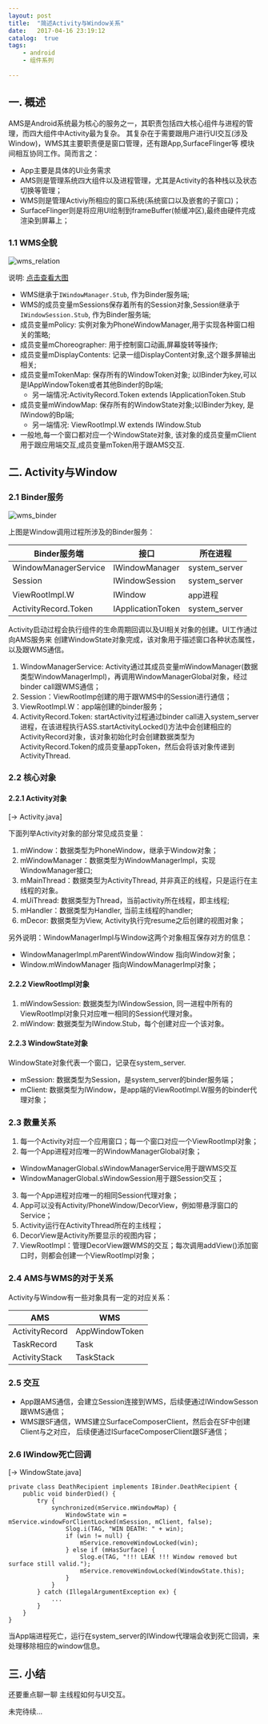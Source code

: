 ```yaml
---
layout: post
title:  "简述Activity与Window关系"
date:   2017-04-16 23:19:12
catalog:  true
tags:
    - android
    - 组件系列
    
---
```


## 一. 概述

AMS是Android系统最为核心的服务之一，其职责包括四大核心组件与进程的管理，而四大组件中Activity最为复杂。
其复杂在于需要跟用户进行UI交互(涉及Window)，WMS其主要职责便是窗口管理，还有跟App,SurfaceFlinger等
模块间相互协同工作。简而言之：

- App主要是具体的UI业务需求
- AMS则是管理系统四大组件以及进程管理，尤其是Activity的各种栈以及状态切换等管理；
- WMS则是管理Activiy所相应的窗口系统(系统窗口以及嵌套的子窗口)；
- SurfaceFlinger则是将应用UI绘制到frameBuffer(帧缓冲区),最终由硬件完成渲染到屏幕上；

### 1.1 WMS全貌

![wms_relation](/images/wms/wms_relation.jpg)

说明: [点击查看大图](https://panard313.github.io/images/wms/wms_relation.jpg)

- WMS继承于`IWindowManager.Stub`, 作为Binder服务端;
- WMS的成员变量mSessions保存着所有的Session对象,Session继承于`IWindowSession.Stub`, 作为Binder服务端;
- 成员变量mPolicy: 实例对象为PhoneWindowManager,用于实现各种窗口相关的策略;
- 成员变量mChoreographer: 用于控制窗口动画,屏幕旋转等操作;
- 成员变量mDisplayContents: 记录一组DisplayContent对象,这个跟多屏输出相关;
- 成员变量mTokenMap: 保存所有的WindowToken对象; 以IBinder为key,可以是IAppWindowToken或者其他Binder的Bp端;
    - 另一端情况:ActivityRecord.Token extends IApplicationToken.Stub
- 成员变量mWindowMap: 保存所有的WindowState对象;以IBinder为key, 是IWindow的Bp端;
    - 另一端情况: ViewRootImpl.W extends IWindow.Stub
- 一般地,每一个窗口都对应一个WindowState对象, 该对象的成员变量mClient用于跟应用端交互,成员变量mToken用于跟AMS交互.


## 二. Activity与Window
 
### 2.1 Binder服务

![wms_binder](/images/wms/wms_binder.jpg)

上图是Window调用过程所涉及的Binder服务：

|Binder服务端|接口|所在进程|
|---|---|---|
|WindowManagerService|IWindowManager|system_server|
|Session|IWindowSession|system_server|
|ViewRootImpl.W|IWindow|app进程|
|ActivityRecord.Token|IApplicationToken|system_server|

Activity启动过程会执行组件的生命周期回调以及UI相关对象的创建。UI工作通过向AMS服务来
创建WindowState对象完成，该对象用于描述窗口各种状态属性，以及跟WMS通信。

1. WindowManagerService: Activity通过其成员变量mWindowManager(数据类型WindowManagerImpl)，再调用WindowManagerGlobal对象，经过binder call跟WMS通信；
2. Session：ViewRootImp创建的用于跟WMS中的Session进行通信；
3. ViewRootImpl.W：app端创建的binder服务；
4. ActivityRecord.Token: startActivity过程通过binder call进入system_server进程，在该进程执行ASS.startActivityLocked()方法中会创建相应的ActivityRecord对象，该对象初始化时会创建数据类型为ActivityRecord.Token的成员变量appToken，然后会将该对象传递到ActivityThread.

### 2.2 核心对象

#### 2.2.1 Activity对象
[-> Activity.java]

下面列举Activity对象的部分常见成员变量：

1. mWindow：数据类型为PhoneWindow，继承于Window对象；
2. mWindowManager：数据类型为WindowManagerImpl，实现WindowManager接口;
3. mMainThread：数据类型为ActivityThread, 并非真正的线程，只是运行在主线程的对象。
4. mUiThread: 数据类型为Thread，当前activity所在线程，即主线程;
5. mHandler：数据类型为Handler, 当前主线程的handler;
6. mDecor: 数据类型为View, Activity执行完resume之后创建的视图对象；

另外说明：WindowManagerImpl与Window这两个对象相互保存对方的信息：

- WindowManagerImpl.mParentWindowWindow 指向Window对象；
- Window.mWindowManager 指向WindowManagerImpl对象；

#### 2.2.2 ViewRootImpl对象

1. mWindowSession: 数据类型为IWindowSession, 同一进程中所有的ViewRootImpl对象只对应唯一相同的Session代理对象。
2. mWindow: 数据类型为IWindow.Stub，每个创建对应一个该对象。

#### 2.2.3 WindowState对象
WindowState对象代表一个窗口，记录在system_server.

- mSession: 数据类型为Session，是system_server的binder服务端；
- mClient: 数据类型为IWindow，是app端的ViewRootImpl.W服务的binder代理对象；

### 2.3 数量关系

1. 每一个Activity对应一个应用窗口；每一个窗口对应一个ViewRootImpl对象；
2. 每一个App进程对应唯一的WindowManagerGlobal对象；
  - WindowManagerGlobal.sWindowManagerService用于跟WMS交互
  - WindowManagerGlobal.sWindowSession用于跟Session交互；
3. 每一个App进程对应唯一的相同Session代理对象；
3. App可以没有Activity/PhoneWindow/DecorView，例如带悬浮窗口的Service；
4. Activity运行在ActivityThread所在的主线程；
3. DecorView是Activity所要显示的视图内容；
4. ViewRootImpl：管理DecorView跟WMS的交互；每次调用addView()添加窗口时，则都会创建一个ViewRootImpl对象；


### 2.4 AMS与WMS的对于关系
Activity与Window有一些对象具有一定的对应关系：

|AMS|WMS|
|---|---|
|ActivityRecord|AppWindowToken|
|TaskRecord|Task|
|ActivityStack|TaskStack|

### 2.5 交互

- App跟AMS通信，会建立Session连接到WMS，后续便通过IWindowSesson跟WMS通信；
- WMS跟SF通信，WMS建立SurfaceComposerClient，然后会在SF中创建Client与之对应，
后续便通过ISurfaceComposerClient跟SF通信；
  
### 2.6 IWindow死亡回调
[-> WindowState.java]

    private class DeathRecipient implements IBinder.DeathRecipient {
        public void binderDied() {
            try {
                synchronized(mService.mWindowMap) {
                    WindowState win = mService.windowForClientLocked(mSession, mClient, false);
                    Slog.i(TAG, "WIN DEATH: " + win);
                    if (win != null) {
                        mService.removeWindowLocked(win);
                    } else if (mHasSurface) {
                        Slog.e(TAG, "!!! LEAK !!! Window removed but surface still valid.");
                        mService.removeWindowLocked(WindowState.this);
                    }
                }
            } catch (IllegalArgumentException ex) {
                ...
            }
        }
    }

当App端进程死亡，运行在system_server的IWindow代理端会收到死亡回调，来处理移除相应的window信息。

## 三. 小结
还要重点聊一聊 主线程如何与UI交互。

未完待续...
